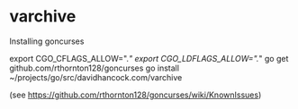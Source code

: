 # varchive




Installing goncurses

export CGO_CFLAGS_ALLOW=".*"
export CGO_LDFLAGS_ALLOW=".*"
go get github.com/rthornton128/goncurses
go install ~/projects/go/src/davidhancock.com/varchive

(see https://github.com/rthornton128/goncurses/wiki/KnownIssues)